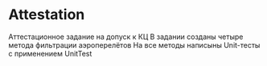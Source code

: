 # Attestation
Аттестационное задание на допуск к КЦ
В задании созданы четыре метода фильтрации аэроперелётов
На все методы написыны Unit-тесты с применением UnitTest
